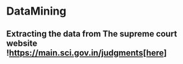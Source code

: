 # DataMining
## Extracting the data from The supreme court website !https://main.sci.gov.in/judgments[here]
